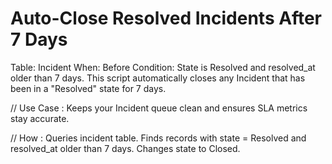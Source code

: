 # Auto-Close Resolved Incidents After 7 Days

Table: Incident
When: Before
Condition: State is Resolved and resolved_at older than 7 days.
This script automatically closes any Incident that has been in a "Resolved" state for 7 days.

// Use Case : 
Keeps your Incident queue clean and ensures SLA metrics stay accurate.

// How :
Queries incident table.
Finds records with state = Resolved and resolved_at older than 7 days.
Changes state to Closed.
